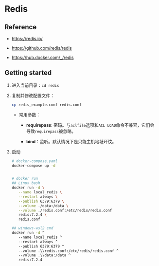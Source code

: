# Redis

## Reference

* https://redis.io/
    
* https://github.com/redis/redis
  
* https://hub.docker.com/_/redis



## Getting started

1. 进入当前目录：```cd redis```
   
2. 复制并修改配置文件：
   ```bash
   cp redis_example.conf redis.conf
   ```
   * 常用参数：
     * **requirepass**: 密码。与```aclfile```选项和```ACL LOAD```命令不兼容，它们会导致```requirepass```被忽略。
  
     * **bind**：监听。默认情况下是只能主机地址环纹。
   
3. 启动
   ```bash
   # docker-compose.yaml
   docker-compose up -d


   # docker run
   ## Linux bash
   docker run -d \
      --name local_redis \
      --restart always \
      --publish 6379:6379 \
      --volume ./data:/data \
      --volume ./redis.conf:/etc/redis/redis.conf
      redis:7.2.4 \
      redis.conf

   ## windows-wsl2 cmd
   docker run -d ^
      --name local_redis ^
      --restart always ^
      --publish 6379:6379 ^
      --volume .\\redis.conf:/etc/redis/redis.conf ^
      --volume .\\data:/data ^
      redis:7.2.4
   ```

